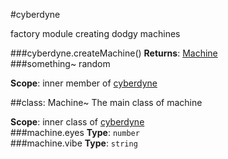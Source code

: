 <a name="module_cyberdyne"></a>
#cyberdyne

factory module creating dodgy machines

  
<a name="module_cyberdyne.createMachine"></a>
###cyberdyne.createMachine()
**Returns**: [Machine](#module_cyberdyne.Machine)  
<a name="module_cyberdyne.something"></a>
###something~
random

**Scope**: inner member of [cyberdyne](#module_cyberdyne)  
  
<a name="module_cyberdyne.Machine"></a>

##class: Machine~
The main class of machine

**Scope**: inner class of [cyberdyne](#module_cyberdyne)  
<a name="module_cyberdyne.Machine#eyes"></a>
###machine.eyes
**Type**: `number`  
<a name="module_cyberdyne.Machine#vibe"></a>
###machine.vibe
**Type**: `string`  
